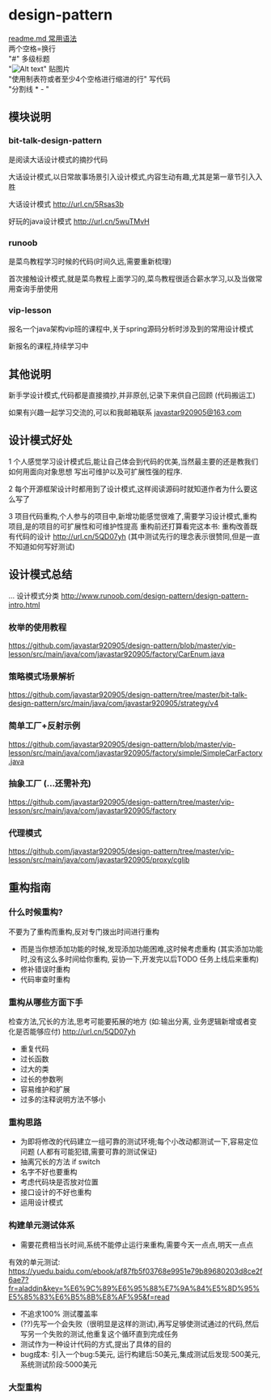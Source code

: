 # design-pattern
[readme.md 常用语法](https://www.cnblogs.com/zachary93/p/6106829.html)  
两个空格=换行  
"#" 多级标题  
"![Alt text](/path/to/img.jpg)" 贴图片  
"使用制表符或者至少4个空格进行缩进的行" 写代码  
"分割线 * - " 
## 模块说明
### bit-talk-design-pattern 
是阅读大话设计模式的摘抄代码 

大话设计模式,以日常故事场景引入设计模式,内容生动有趣,尤其是第一章节引入入胜

大话设计模式 http://url.cn/5Rsas3b

好玩的java设计模式 http://url.cn/5wuTMvH

### runoob 
是菜鸟教程学习时候的代码(时间久远,需要重新梳理)

首次接触设计模式,就是菜鸟教程上面学习的,菜鸟教程很适合薪水学习,以及当做常用查询手册使用
### vip-lesson 
报名一个java架构vip班的课程中,关于spring源码分析时涉及到的常用设计模式

新报名的课程,持续学习中
## 其他说明
新手学设计模式,代码都是直接摘抄,并非原创,记录下来供自己回顾 (代码搬运工)

如果有兴趣一起学习交流的,可以和我邮箱联系 javastar920905@163.com 

## 设计模式好处
1 个人感觉学习设计模式后,能让自己体会到代码的优美,当然最主要的还是教我们如何用面向对象思想
写出可维护以及可扩展性强的程序.

2 每个开源框架设计时都用到了设计模式,这样阅读源码时就知道作者为什么要这么写了

3 项目代码重构,个人参与的项目中,新增功能感觉很难了,需要学习设计模式,重构项目,是的项目的可扩展性和可维护性提高
重构前还打算看完这本书: 重构改善既有代码的设计 http://url.cn/5QD07yh  (其中测试先行的理念表示很赞同,但是一直不知道如何写好测试)

## 设计模式总结
...
设计模式分类 http://www.runoob.com/design-pattern/design-pattern-intro.html
### 枚举的使用教程
https://github.com/javastar920905/design-pattern/blob/master/vip-lesson/src/main/java/com/javastar920905/factory/CarEnum.java

### 策略模式场景解析
https://github.com/javastar920905/design-pattern/tree/master/bit-talk-design-pattern/src/main/java/com/javastar920905/strategy/v4

### 简单工厂+反射示例
https://github.com/javastar920905/design-pattern/blob/master/vip-lesson/src/main/java/com/javastar920905/factory/simple/SimpleCarFactory.java

### 抽象工厂 (...还需补充)
https://github.com/javastar920905/design-pattern/tree/master/vip-lesson/src/main/java/com/javastar920905/factory

### 代理模式 
https://github.com/javastar920905/design-pattern/tree/master/vip-lesson/src/main/java/com/javastar920905/proxy/cglib



## 重构指南
### 什么时候重构?
不要为了重构而重构,反对专门拨出时间进行重构
* 而是当你想添加功能的时候,发现添加功能困难,这时候考虑重构 (其实添加功能时,没有这么多时间给你重构, 妥协一下,开发完以后TODO 任务上线后来重构)
* 修补错误时重构
* 代码审查时重构
### 重构从哪些方面下手
检查方法,冗长的方法,思考可能要拓展的地方 (如:输出分离, 业务逻辑新增或者变化是否能够应付) http://url.cn/5QD07yh 
* 重复代码
* 过长函数
* 过大的类
* 过长的参数咧
* 容易维护和扩展
* 过多的注释说明方法不够小
### 重构思路
* 为即将修改的代码建立一组可靠的测试环境;每个小改动都测试一下,容易定位问题 (人都有可能犯错,需要可靠的测试保证)
* 抽离冗长的方法 if switch 
* 名字不好也要重构
* 考虑代码块是否放对位置
* 接口设计的不好也重构
* 运用设计模式
### 构建单元测试体系
* 需要花费相当长时间,系统不能停止运行来重构,需要今天一点点,明天一点点

有效的单元测试: https://yuedu.baidu.com/ebook/af87fb5f03768e9951e79b89680203d8ce2f6ae7?fr=aladdin&key=%E6%9C%89%E6%95%88%E7%9A%84%E5%8D%95%E5%85%83%E6%B5%8B%E8%AF%95&f=read

* 不追求100% 测试覆盖率
* (??)先写一个会失败（很明显是这样的测试),再写足够使测试通过的代码,然后写另一个失败的测试,他重复这个循环直到完成任务
* 测试作为一种设计代码的方式,提出了具体的目的
* bug成本: 引入一个bug:5美元, 运行构建后:50美元,集成测试后发现:500美元,系统测试阶段:5000美元


### 大型重构


